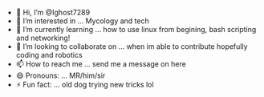 - 👋 Hi, I’m @Ighost7289
- 👀 I’m interested in ... Mycology and tech
- 🌱 I’m currently learning ... how to use linux from begining, bash scripting and networking!
- 💞️ I’m looking to collaborate on ... when im able to contribute hopefully coding and robotics
- 📫 How to reach me ... send me a message on here 
- 😄 Pronouns: ... MR/him/sir
- ⚡ Fun fact: ... old dog trying new tricks lol 

<!---
Ighost7289/Ighost7289 is a ✨ special ✨ repository because its `README.md` (this file) appears on your GitHub profile.
You can click the Preview link to take a look at your changes.
--->
